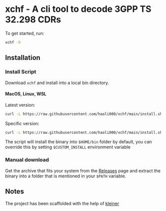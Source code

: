 # xchf - A cli tool to decode 3GPP TS 32.298 CDRs

To get started, run:

```bash
xchf -h
```

## Installation

### Install Script

Download `xchf` and install into a local bin directory.

#### MacOS, Linux, WSL

Latest version:

```bash
curl -L https://raw.githubusercontent.com/haoli000/xchf/main/install.sh | bash
```

Specific version:

```bash
curl -L https://raw.githubusercontent.com/haoli000/xchf/main/install.sh | bash -s 0.0.4
```

The script will install the binary into `$HOME/bin` folder by default, you can override this by setting
`$CUSTOM_INSTALL` environment variable

### Manual download

Get the archive that fits your system from the [Releases](https://github.com/haoli000/xchf/releases) page and
extract the binary into a folder that is mentioned in your `$PATH` variable.

## Notes

The project has been scaffolded with the help of [kleiner](https://github.com/can3p/kleiner)

